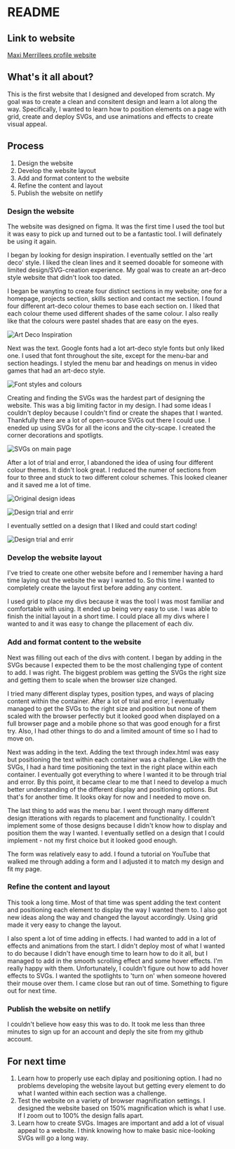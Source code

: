 # README

## Link to website
[Maxi Merrillees profile website](https://maxi-merrillees.netlify.com/)

## What's it all about?
This is the first website that I designed and developed from scratch. My goal was to create a clean and consitent design and learn a lot along the way. Specifically, I wanted to learn how to position elements on a page with grid, create and deploy SVGs, and use animations and effects to create visual appeal.

## Process

1.	Design the website 
2.  Develop the website layout
3.  Add and format content to the website
4.  Refine the content and layout
5.  Publish the website on netlify

### Design the website
The website was designed on figma. It was the first time I used the tool but it was easy to pick up and turned out to be a fantastic tool. I will definately be using it again.

I began by looking for design inspiration. I eventually settled on the 'art deco' style. I liked the clean lines and it seemed dooable for someone with limited design/SVG-creation experience. My goal was to create an art-deco style website that didn't look too dated.

I began be wanyting to create four distinct sections in my website; one for a homepage, projects section, skills section and contact me section. I found four different art-deco colour themes to base each section on. I liked that each colour theme used different shades of the same colour. I also really like that the colours were pastel shades that are easy on the eyes.

![Art Deco Inspiration](/figma_images/one-art-deco.png)

Next was the text. Google fonts had a lot art-deco style fonts but only liked one. I used that font throughout the site, except for the menu-bar and section headings. I styled the menu bar and headings on menus in video games that had an art-deco style.

![Font styles and colours](/figma_images/two-fonts.png)

Creating and finding the SVGs was the hardest part of designing the website. This was a big limiting factor in my design. I had some ideas I couldn't deploy because I couldn't find or create the shapes that I wanted. Thankfully there are a lot of open-source SVGs out there I could use. I eneded up using SVGs for all the icons and the city-scape. I created the corner decorations and spotligts.

![SVGs on main page](/figma_images/three-svgs.png)

After a lot of trial and error, I abandoned the idea of using four different colour themes. It didn't look great. I reduced the numer of sections from four to three and stuck to two different colour schemes. This looked cleaner and it saved me a lot of time.

![Original design ideas](/figma_images/four-design-ideas.png)

![Design trial and errir](/figma_images/five-trial-and-error.png)

I eventually settled on a design that I liked and could start coding!

![Design trial and errir](/figma_images/six-final-design.png)

### Develop the website layout
I've tried to create one other website before and I remember having a hard time laying out the website the way I wanted to. So this time I wanted to completely create the layout first before adding any content.

I used grid to place my divs because it was the tool I was most familiar and comfortable with using. It ended up being very easy to use. I was able to finish the initial layout in a short time. I could place all my divs where I wanted to and it was easy to change the pllacement of each div.

### Add and format content to the website
Next was filling out each of the divs with content. I began by adding in the SVGs because I expected them to be the most challenging type of content to add. I was right. The biggest problem was getting the SVGs the right size and getting them to scale when the browser size changed. 

I tried many different display types, position types, and ways of placing content within the container. After a lot of trial and error, I eventually managed to get the SVGs to the right size and position but none of them scaled with the browser perfectly but it looked good when displayed on a full browser page and a mobile phone so that was good enough for a first try. Also, I had other things to do and a limited amount of time so I had to move on.

Next was adding in the text. Adding the text through index.html was easy but positioning the text within each container was a challenge. Like with the SVGs, I had a hard time positioning the text in the right place within each container. I eventually got everything to where I wanted it to be through trial and error. By this point, it became clear to me that I need to develop a much better understanding of the different display and positioning options. But that's for another time. It looks okay for now and I needed to move on.

The last thing to add was the menu bar. I went through many different design itterations with regards to placement and functionality. I couldn't implement some of those designs because I didn't know how to display and position them the way I wanted. I eventually setlled on a design that I could implement - not my first choice but it looked good enough.

The form was relatively easy to add. I found a tutorial on YouTube that walked me through adding a form and I adjusted it to match my design and fit my page. 

### Refine the content and layout
This took a long time. Most of that time was spent adding the text content and positioning each element to display the way I wanted them to. I also got new ideas along the way and changed the layout accordingly. Using grid made it very easy to change the layout.

I also spent a lot of time adding in effects. I had wanted to add in a lot of effects and animations from the start. I didn't deploy most of what I wanted to do because I didn't have enough time to learn how to do it all, but I managed to add in the smooth scrolling effect and some hover effects. I'm really happy with them. Unfortunately, I couldn't figure out how to add hover effects to SVGs. I wanted the spotlights to 'turn on' when someone hovered their mouse over them. I came close but ran out of time. Something to figure out for next time.

### Publish the website on netlify
I couldn't believe how easy this was to do. It took me less than three minutes to sign up for an account and deply the site from my github account.

## For next time
1.  Learn how to properly use each diplay and positioning option. I had no problems developing the website layout but getting every element to do what I wanted within each section was a challenge.
2.  Test the website on a variety of browser magnification settings. I designed the website based on 150% magnification which is what I use. If I zoom out to 100% the design falls apart.
3.  Learn how to create SVGs. Images are important and add a lot of visual appeal to a website. I think knowing how to make basic nice-looking SVGs will go a long way.